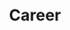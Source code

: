 ---
title: "Career"
excerpt: "A showcase of technology related developments and my work in my career progressing towards starting something of my own"
layout: single
permalink: /career/
header:
  image: "../assets/images/splash.jpg"
  teaser: "../assets/images/splash.jpg"
sidebar:
  - title: "Software Engineer at Qualtrics"
    image: http://placehold.it/350x250
    image_alt: "logo"
    text: "Back-End Engineer"
  - title: "Software Engineer at Qualtrics"
    text: ""
---